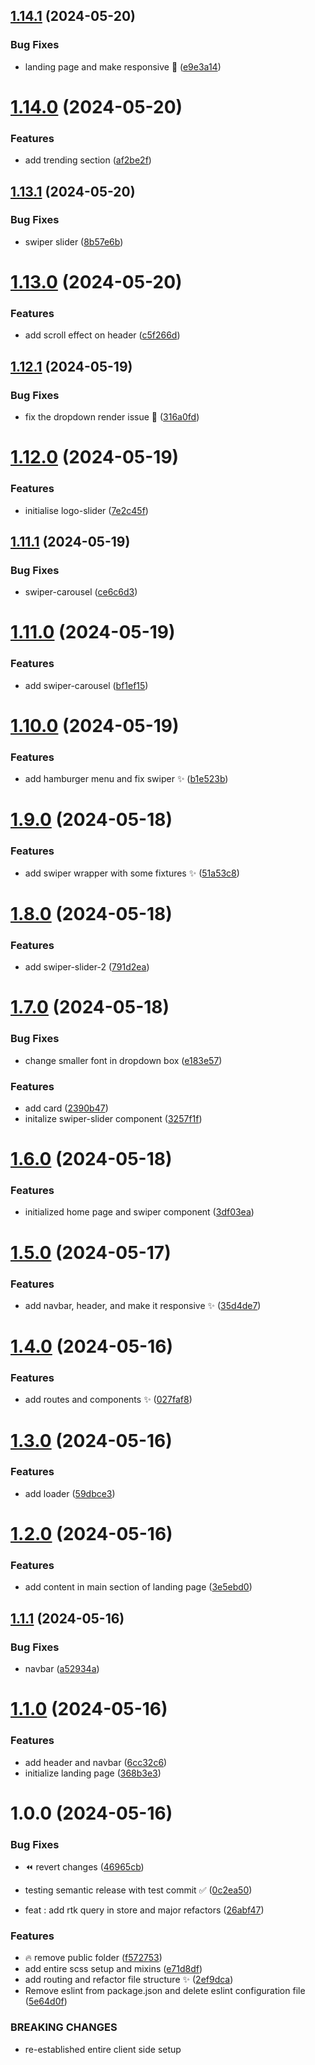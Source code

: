 ## [1.14.1](https://github.com/codezeniths/Elysian/compare/v1.14.0...v1.14.1) (2024-05-20)


### Bug Fixes

* landing page and make responsive :bug: ([e9e3a14](https://github.com/codezeniths/Elysian/commit/e9e3a1413f94efee77468807e0dabd12dfda4acc))

# [1.14.0](https://github.com/codezeniths/Elysian/compare/v1.13.1...v1.14.0) (2024-05-20)


### Features

* add trending section ([af2be2f](https://github.com/codezeniths/Elysian/commit/af2be2f2c5f96c0a3e43d7ea7cff5b5b6f2df5dd))

## [1.13.1](https://github.com/codezeniths/Elysian/compare/v1.13.0...v1.13.1) (2024-05-20)


### Bug Fixes

* swiper slider ([8b57e6b](https://github.com/codezeniths/Elysian/commit/8b57e6b35d236506c3650b9fed7b6ca7d790b50a))

# [1.13.0](https://github.com/codezeniths/Elysian/compare/v1.12.1...v1.13.0) (2024-05-20)


### Features

* add scroll effect on header ([c5f266d](https://github.com/codezeniths/Elysian/commit/c5f266dc17e9224cb465ef52d265f65be3ed986b))

## [1.12.1](https://github.com/codezeniths/Elysian/compare/v1.12.0...v1.12.1) (2024-05-19)


### Bug Fixes

* fix the dropdown render issue :bug: ([316a0fd](https://github.com/codezeniths/Elysian/commit/316a0fd35044b50a988169300654f492b4eeab25))

# [1.12.0](https://github.com/codezeniths/Elysian/compare/v1.11.1...v1.12.0) (2024-05-19)


### Features

* initialise logo-slider ([7e2c45f](https://github.com/codezeniths/Elysian/commit/7e2c45ff8977c2115d13fb0b3b1067ef8aa917b9))

## [1.11.1](https://github.com/codezeniths/Elysian/compare/v1.11.0...v1.11.1) (2024-05-19)


### Bug Fixes

* swiper-carousel ([ce6c6d3](https://github.com/codezeniths/Elysian/commit/ce6c6d3b3794416de2e49ba4d28525e9c380ae07))

# [1.11.0](https://github.com/codezeniths/Elysian/compare/v1.10.0...v1.11.0) (2024-05-19)


### Features

* add swiper-carousel ([bf1ef15](https://github.com/codezeniths/Elysian/commit/bf1ef153e0e167e904f0ba02cc77fef0a2ac822d))

# [1.10.0](https://github.com/codezeniths/Elysian/compare/v1.9.0...v1.10.0) (2024-05-19)


### Features

* add hamburger menu and fix swiper :sparkles: ([b1e523b](https://github.com/codezeniths/Elysian/commit/b1e523b81b3f3ff33ef27648f543892d215550fc))

# [1.9.0](https://github.com/codezeniths/Elysian/compare/v1.8.0...v1.9.0) (2024-05-18)


### Features

* add swiper wrapper with some fixtures :sparkles: ([51a53c8](https://github.com/codezeniths/Elysian/commit/51a53c8ff08f4d41fec49d30cb6a79a09a5cea7a))

# [1.8.0](https://github.com/codezeniths/Elysian/compare/v1.7.0...v1.8.0) (2024-05-18)


### Features

* add swiper-slider-2 ([791d2ea](https://github.com/codezeniths/Elysian/commit/791d2eaaa98b1a11d03d39f7a69c1f7b871aefaa))

# [1.7.0](https://github.com/codezeniths/Elysian/compare/v1.6.0...v1.7.0) (2024-05-18)


### Bug Fixes

* change smaller font in dropdown box ([e183e57](https://github.com/codezeniths/Elysian/commit/e183e574da0fc8018dabb37a224a5388ffa12c00))


### Features

* add card ([2390b47](https://github.com/codezeniths/Elysian/commit/2390b475f0fc14e3333e53594f35ca6c65b44c6e))
* initalize swiper-slider component ([3257f1f](https://github.com/codezeniths/Elysian/commit/3257f1f841d09a2c1af6b27fa8380f4003201d29))

# [1.6.0](https://github.com/codezeniths/Elysian/compare/v1.5.0...v1.6.0) (2024-05-18)


### Features

* initialized home page and swiper component ([3df03ea](https://github.com/codezeniths/Elysian/commit/3df03ea3f79eaf70ef63ece4dfc389eb5cac2955))

# [1.5.0](https://github.com/codezeniths/Elysian/compare/v1.4.0...v1.5.0) (2024-05-17)


### Features

* add navbar, header, and make it responsive :sparkles: ([35d4de7](https://github.com/codezeniths/Elysian/commit/35d4de755042652ed0d485f10200a8c03d1ac624))

# [1.4.0](https://github.com/codezeniths/Elysian/compare/v1.3.0...v1.4.0) (2024-05-16)


### Features

* add routes and components :sparkles: ([027faf8](https://github.com/codezeniths/Elysian/commit/027faf86fec6a0a7aab09852b8e5bdd706b71539))

# [1.3.0](https://github.com/codezeniths/Elysian/compare/v1.2.0...v1.3.0) (2024-05-16)


### Features

* add loader ([59dbce3](https://github.com/codezeniths/Elysian/commit/59dbce390ad0e481769cdd527802ce0d4e1964b2))

# [1.2.0](https://github.com/codezeniths/Elysian/compare/v1.1.1...v1.2.0) (2024-05-16)


### Features

* add content in main section of landing page ([3e5ebd0](https://github.com/codezeniths/Elysian/commit/3e5ebd042238fff41b8a59a3fb2d257b6f6cdbc3))

## [1.1.1](https://github.com/codezeniths/Elysian/compare/v1.1.0...v1.1.1) (2024-05-16)


### Bug Fixes

* navbar ([a52934a](https://github.com/codezeniths/Elysian/commit/a52934ac024f530bd0bc9af3c7e1e0aac38b61f1))

# [1.1.0](https://github.com/codezeniths/Elysian/compare/v1.0.0...v1.1.0) (2024-05-16)


### Features

* add header and navbar ([6cc32c6](https://github.com/codezeniths/Elysian/commit/6cc32c611245fb22c2d2e36465b6441646278dc5))
* initialize landing page ([368b3e3](https://github.com/codezeniths/Elysian/commit/368b3e32aad3b2c1380da0de59ef62e796612bf7))

# 1.0.0 (2024-05-16)


### Bug Fixes

* :rewind: revert changes ([46965cb](https://github.com/codezeniths/Elysian/commit/46965cbb67043bcae0c1099b02049ad98e1fd18c))
* testing semantic release with test commit :white_check_mark: ([0c2ea50](https://github.com/codezeniths/Elysian/commit/0c2ea5089eb697ea37185d2538c745b3bf366992))


* feat : add rtk query in store and major refactors ([26abf47](https://github.com/codezeniths/Elysian/commit/26abf47248d82b46f106b05c6f11c79942db4694))


### Features

* :fire: remove public folder ([f572753](https://github.com/codezeniths/Elysian/commit/f5727536617eea8dcac87a5f06b2208066c2a736))
* add entire scss setup and mixins ([e71d8df](https://github.com/codezeniths/Elysian/commit/e71d8df8096a7b88e1c7a465d176e6f281b915f4))
* add routing and refactor file structure :sparkles: ([2ef9dca](https://github.com/codezeniths/Elysian/commit/2ef9dca82189f6c462a0648b669ead1dd33e29f8))
* Remove eslint from package.json and delete eslint configuration file ([5e64d0f](https://github.com/codezeniths/Elysian/commit/5e64d0fc0d9846cd815d42a338b0a45aa6ead422))


### BREAKING CHANGES

* re-established entire client side setup
